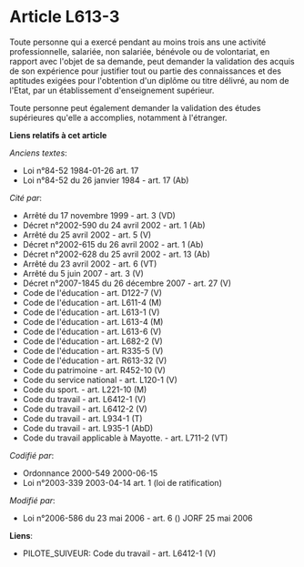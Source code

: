 # Article L613-3

Toute personne qui a exercé pendant au moins trois ans une activité professionnelle, salariée, non salariée, bénévole ou de
volontariat, en rapport avec l'objet de sa demande, peut demander la validation des acquis de son expérience pour justifier
tout ou partie des connaissances et des aptitudes exigées pour l'obtention d'un diplôme ou titre délivré, au nom de l'Etat,
par un établissement d'enseignement supérieur.

Toute personne peut également demander la validation des études supérieures qu'elle a accomplies, notamment à l'étranger.

**Liens relatifs à cet article**

_Anciens textes_:

  - Loi n°84-52 1984-01-26 art. 17
  - Loi n°84-52 du 26 janvier 1984 - art. 17 (Ab)

_Cité par_:

  - Arrêté du 17 novembre 1999 - art. 3 (VD)
  - Décret n°2002-590 du 24 avril 2002 - art. 1 (Ab)
  - Arrêté du 25 avril 2002 - art. 5 (V)
  - Décret n°2002-615 du 26 avril 2002 - art. 1 (Ab)
  - Décret n°2002-628 du 25 avril 2002 - art. 13 (Ab)
  - Arrêté du 23 avril 2002 - art. 6 (VT)
  - Arrêté du 5 juin 2007 - art. 3 (V)
  - Décret n°2007-1845 du 26 décembre 2007 - art. 27 (V)
  - Code de l'éducation - art. D122-7 (V)
  - Code de l'éducation - art. L611-4 (M)
  - Code de l'éducation - art. L613-1 (V)
  - Code de l'éducation - art. L613-4 (M)
  - Code de l'éducation - art. L613-6 (V)
  - Code de l'éducation - art. L682-2 (V)
  - Code de l'éducation - art. R335-5 (V)
  - Code de l'éducation - art. R613-32 (V)
  - Code du patrimoine - art. R452-10 (V)
  - Code du service national - art. L120-1 (V)
  - Code du sport. - art. L221-10 (M)
  - Code du travail - art. L6412-1 (V)
  - Code du travail - art. L6412-2 (V)
  - Code du travail - art. L934-1 (T)
  - Code du travail - art. L935-1 (AbD)
  - Code du travail applicable à Mayotte. - art. L711-2 (VT)

_Codifié par_:

  - Ordonnance 2000-549 2000-06-15
  - Loi n°2003-339 2003-04-14 art. 1 (loi de ratification)

_Modifié par_:

  - Loi n°2006-586 du 23 mai 2006 - art. 6 () JORF 25 mai 2006

**Liens**:

  - PILOTE_SUIVEUR: Code du travail - art. L6412-1 (V)
